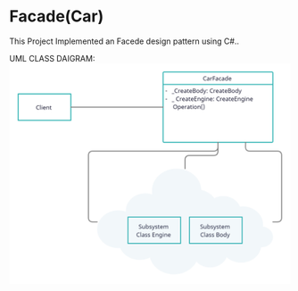 # Facade(Car)

This Project Implemented an Facede design pattern using C#..

UML CLASS DAIGRAM:
<Img src="Facade.png">
